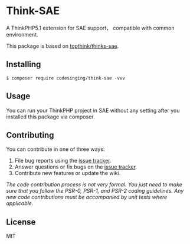 # Think-SAE

A ThinkPHP5.1 extension for SAE support， compatible with common environment.

This package is based on [topthink/thinks-sae](https://github.com/top-think/think-sae/tree/2.0).


## Installing

```shell
$ composer require codesinging/think-sae -vvv
```

## Usage

You can run your ThinkPHP project in SAE without any setting after you installed this package via composer.

## Contributing

You can contribute in one of three ways:

1. File bug reports using the [issue tracker](https://github.com/codesinging/think-sae/issues).
2. Answer questions or fix bugs on the [issue tracker](https://github.com/codesinging/think-sae/issues).
3. Contribute new features or update the wiki.

_The code contribution process is not very formal. You just need to make sure that you follow the PSR-0, PSR-1, and PSR-2 coding guidelines. Any new code contributions must be accompanied by unit tests where applicable._

## License

MIT